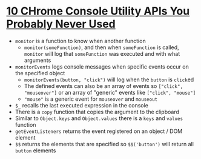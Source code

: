 # [10 CHrome Console Utility APIs You Probably Never Used](https://blog.bitsrc.io/10-chrome-console-utility-apis-you-probably-never-used-14a0b64f1bd6)

* `monitor` is a function to know when another function 
  * `monitor(someFunction)`, and then when `someFunction` is called, `monitor` will log that `someFunction` was executed and with what arguments
* `monitorEvents` logs console messages when specific events occur on the specified object
  * `monitorEvents(button, "click")` will log when the `button` is `click`ed
  * The defined events can also be an array of events so `["click", "mouseover"]` or an array of "generic" events like `["click", "mouse"]`
  * `"mouse"` is a generic event for `mouseover` and `mouseout`
* `$_` recalls the last executed expression in the console
* There is a `copy` function that copies the argument to the clipboard
* Similar to `Object.keys` and `Object.values` there is a `keys` and `values` function
* `getEventListeners` returns the event registered on an object / DOM element
* `$$` returns the elements that are specified so `$$('button')` will return all `button` elements
